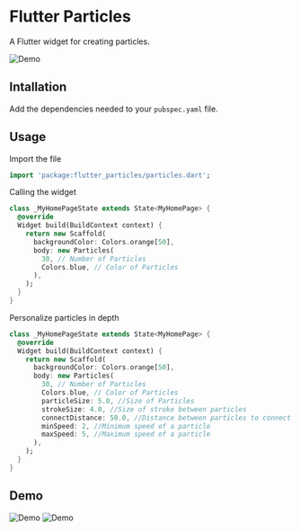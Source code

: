 # Flutter Particles

A Flutter widget for creating particles.

![Demo](../master/demo_gif/gray.gif)


## Intallation

Add the dependencies needed to your `pubspec.yaml` file.

## Usage

Import the file

```dart
import 'package:flutter_particles/particles.dart';
```

Calling the widget

```dart
class _MyHomePageState extends State<MyHomePage> {
  @override
  Widget build(BuildContext context) {
    return new Scaffold(
      backgroundColor: Colors.orange[50],
      body: new Particles(
        30, // Number of Particles
        Colors.blue, // Color of Particles
      ),
    );
  }
}
```

Personalize particles in depth

```dart
class _MyHomePageState extends State<MyHomePage> {
  @override
  Widget build(BuildContext context) {
    return new Scaffold(
      backgroundColor: Colors.orange[50],
      body: new Particles(
        30, // Number of Particles
        Colors.blue, // Color of Particles
        particleSize: 5.0, //Size of Particles
        strokeSize: 4.0, //Size of stroke between particles
        connectDistance: 50.0, //Distance between particles to connect
        minSpeed: 2, //Minimum speed of a particle
        maxSpeed: 5, //Maximum speed of a particle
      ),
    );
  }
}
```

## Demo

![Demo](../master/demo_gif/red.gif)
![Demo](../master/demo_gif/blueyellow.gif)